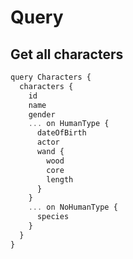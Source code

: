 # Query

## Get all characters

```javascript
query Characters {
  characters {
    id
    name
    gender
    ... on HumanType {
      dateOfBirth
      actor
      wand {
        wood
        core
        length
      }
    }
    ... on NoHumanType {
      species
    }
  }
}
```
